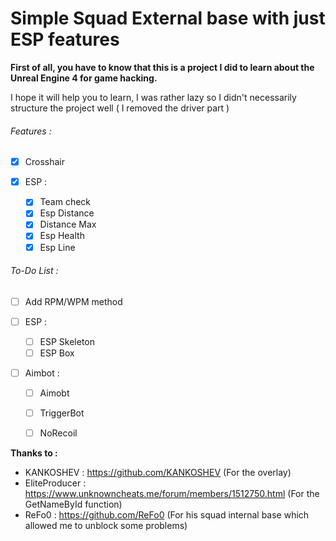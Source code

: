 # Simple Squad External base with just ESP features

**First of all, you have to know that this is a project I did to learn about the Unreal Engine 4 for game hacking.**

I hope it will help you to learn, I was rather lazy so I didn't necessarily structure the project well ( I removed the driver part )

###### Features :
- [x] Crosshair

- [x] ESP :
  - [x] Team check
  - [x] Esp Distance
  - [x] Distance Max
  - [x] Esp Health
  - [x] Esp Line
  
###### To-Do List :
- [ ] Add RPM/WPM method

- [ ] ESP :
  - [ ] ESP Skeleton
  - [ ] ESP Box

- [ ] Aimbot :
  - [ ] Aimobt
  - [ ] TriggerBot
  - [ ] NoRecoil



**Thanks to :**

- KANKOSHEV : https://github.com/KANKOSHEV (For the overlay)
- EliteProducer : https://www.unknowncheats.me/forum/members/1512750.html (For the GetNameById function)
- ReFo0 : https://github.com/ReFo0 (For his squad internal base which allowed me to unblock some problems)
